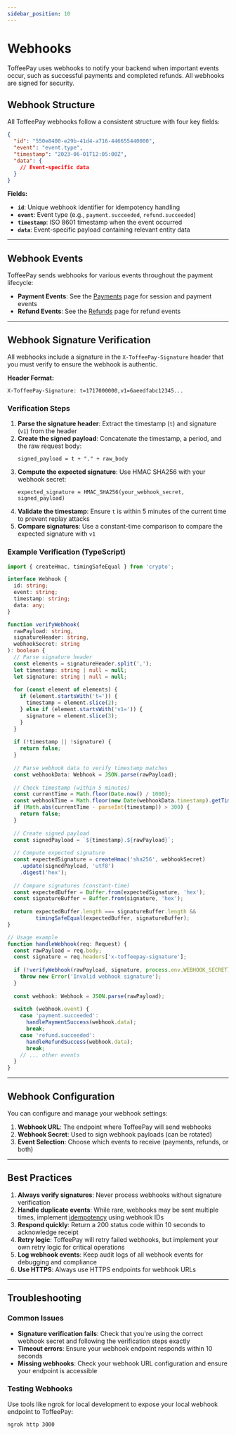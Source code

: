 ```yaml
---
sidebar_position: 10
---
```


# Webhooks

ToffeePay uses webhooks to notify your backend when important events occur, such as successful payments and completed refunds. All webhooks are signed for security.

## Webhook Structure

All ToffeePay webhooks follow a consistent structure with four key fields:

```json
{
  "id": "550e8400-e29b-41d4-a716-446655440000",
  "event": "event.type",
  "timestamp": "2023-06-01T12:05:00Z",
  "data": {
    // Event-specific data
  }
}
```

**Fields:**
- **`id`**: Unique webhook identifier for idempotency handling
- **`event`**: Event type (e.g., `payment.succeeded`, `refund.succeeded`)
- **`timestamp`**: ISO 8601 timestamp when the event occurred
- **`data`**: Event-specific payload containing relevant entity data

---

## Webhook Events

ToffeePay sends webhooks for various events throughout the payment lifecycle:

- **Payment Events**: See the [Payments](/payments#webhook-events) page for session and payment events
- **Refund Events**: See the [Refunds](/refunds#webhook-events) page for refund events

---

## Webhook Signature Verification

All webhooks include a signature in the `X-ToffeePay-Signature` header that you must verify to ensure the webhook is authentic.

**Header Format:**
```
X-ToffeePay-Signature: t=1717000000,v1=6aeedfabc12345...
```

### Verification Steps

1. **Parse the signature header**: Extract the timestamp (`t`) and signature (`v1`) from the header
2. **Create the signed payload**: Concatenate the timestamp, a period, and the raw request body:
   ```
   signed_payload = t + "." + raw_body
   ```
3. **Compute the expected signature**: Use HMAC SHA256 with your webhook secret:
   ```
   expected_signature = HMAC_SHA256(your_webhook_secret, signed_payload)
   ```
4. **Validate the timestamp**: Ensure `t` is within 5 minutes of the current time to prevent replay attacks
5. **Compare signatures**: Use a constant-time comparison to compare the expected signature with `v1`

### Example Verification (TypeScript)

```typescript
import { createHmac, timingSafeEqual } from 'crypto';

interface Webhook {
  id: string;
  event: string;
  timestamp: string;
  data: any;
}

function verifyWebhook(
  rawPayload: string, 
  signatureHeader: string, 
  webhookSecret: string
): boolean {
  // Parse signature header
  const elements = signatureHeader.split(',');
  let timestamp: string | null = null;
  let signature: string | null = null;
  
  for (const element of elements) {
    if (element.startsWith('t=')) {
      timestamp = element.slice(2);
    } else if (element.startsWith('v1=')) {
      signature = element.slice(3);
    }
  }
  
  if (!timestamp || !signature) {
    return false;
  }
  
  // Parse webhook data to verify timestamp matches
  const webhookData: Webhook = JSON.parse(rawPayload);
  
  // Check timestamp (within 5 minutes)
  const currentTime = Math.floor(Date.now() / 1000);
  const webhookTime = Math.floor(new Date(webhookData.timestamp).getTime() / 1000);
  if (Math.abs(currentTime - parseInt(timestamp)) > 300) {
    return false;
  }
  
  // Create signed payload
  const signedPayload = `${timestamp}.${rawPayload}`;
  
  // Compute expected signature
  const expectedSignature = createHmac('sha256', webhookSecret)
    .update(signedPayload, 'utf8')
    .digest('hex');
  
  // Compare signatures (constant-time)
  const expectedBuffer = Buffer.from(expectedSignature, 'hex');
  const signatureBuffer = Buffer.from(signature, 'hex');
  
  return expectedBuffer.length === signatureBuffer.length && 
         timingSafeEqual(expectedBuffer, signatureBuffer);
}

// Usage example
function handleWebhook(req: Request) {
  const rawPayload = req.body;
  const signature = req.headers['x-toffeepay-signature'];
  
  if (!verifyWebhook(rawPayload, signature, process.env.WEBHOOK_SECRET)) {
    throw new Error('Invalid webhook signature');
  }
  
  const webhook: Webhook = JSON.parse(rawPayload);
  
  switch (webhook.event) {
    case 'payment.succeeded':
      handlePaymentSuccess(webhook.data);
      break;
    case 'refund.succeeded':
      handleRefundSuccess(webhook.data);
      break;
    // ... other events
  }
}
```

---

## Webhook Configuration

You can configure and manage your webhook settings:

1. **Webhook URL**: The endpoint where ToffeePay will send webhooks
2. **Webhook Secret**: Used to sign webhook payloads (can be rotated)
3. **Event Selection**: Choose which events to receive (payments, refunds, or both)

---

## Best Practices

1. **Always verify signatures**: Never process webhooks without signature verification
2. **Handle duplicate events**: While rare, webhooks may be sent multiple times, implement [idempotency](/idempotency#webhook-idempotency) using webhook IDs
3. **Respond quickly**: Return a 200 status code within 10 seconds to acknowledge receipt
4. **Retry logic**: ToffeePay will retry failed webhooks, but implement your own retry logic for critical operations
5. **Log webhook events**: Keep audit logs of all webhook events for debugging and compliance
6. **Use HTTPS**: Always use HTTPS endpoints for webhook URLs

---

## Troubleshooting

### Common Issues

- **Signature verification fails**: Check that you're using the correct webhook secret and following the verification steps exactly
- **Timeout errors**: Ensure your webhook endpoint responds within 10 seconds
- **Missing webhooks**: Check your webhook URL configuration and ensure your endpoint is accessible

### Testing Webhooks

Use tools like ngrok for local development to expose your local webhook endpoint to ToffeePay:

```bash
ngrok http 3000
```